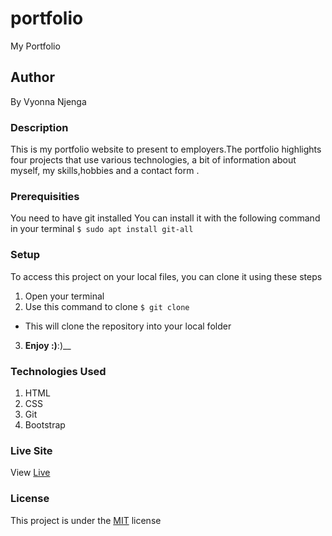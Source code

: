 # portfolio
My Portfolio
## Author
By Vyonna Njenga

### Description
This is my portfolio website to present to employers.The portfolio highlights four  projects that use various technologies, a bit of information about myself, 
my skills,hobbies and a contact form .
### Prerequisities
You need to have git installed
You can install it with the following command in your terminal
`$ sudo apt install git-all`
### Setup
To access this project on your local files, you can clone it using these steps
1. Open your terminal
2. Use this command to clone `$ git clone`

* This will clone the repository into your local folder
3. __Enjoy :)__:)__
### Technologies Used
1. HTML
2. CSS
3. Git
4. Bootstrap
### Live Site
View [Live]()
### License
This project is under the  [MIT](LICENSE.md) license
